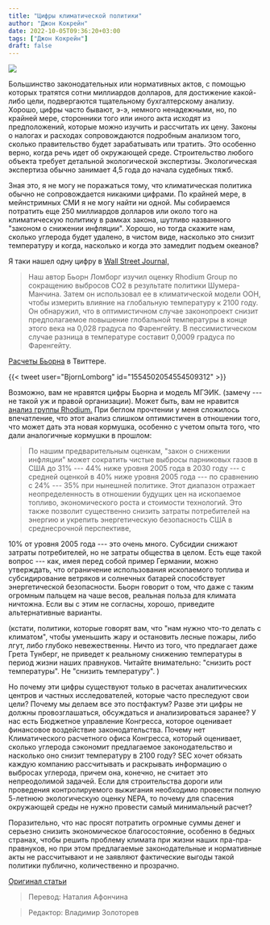 ```yaml
---
title: "Цифры климатической политики"
author: "Джон Кокрейн"
date: 2022-10-05T09:36:20+03:00
tags: ["Джон Кокрейн"]
draft: false
---
```

![](https://www.dekra-solutions.com/wp-content/uploads/2022/02/shutterstock_1135451993-web-1024x683.jpg)

Большинство законодательных или нормативных актов, с помощью которых тратятся сотни миллиардов долларов, для достижение какой-либо цели, подвергаются тщательному бухгалтерскому анализу. Хорошо, цифры часто бывают, э-э, немного ненадежными, но, по крайней мере, сторонники того или иного акта исходят из предположений, которые можно изучить и рассчитать их цену. Законы о налогах и расходах сопровождаются подробным анализом того, сколько правительство будет зарабатывать или тратить. Это особенно верно, когда речь идет об окружающей среде. Строительство любого объекта требует детальной экологической экспертизы. Экологическая экспертиза обычно занимает 4,5 года до начала судебных тяжб. 

Зная это, я  не могу не поражаться тому, что климатическая политика обычно не сопровождается никакими цифрами. По крайней мере, в мейнстримных СМИ я не могу найти ни одной. Мы собираемся потратить еще 250 миллиардов долларов или около того на климатическую политику в рамках  закона, шутливо названного "законом о снижении инфляции". Хорошо, но тогда скажите нам, сколько углерода будет удалено, в чистом виде, насколько это снизит температуру и когда, насколько и когда это замедлит подъем океанов?  

Я таки нашел одну цифру в [Wall Street Journal,](https://www.wsj.com/articles/tilting-at-climate-windmills-chuck-schumer-joe-manchin-tax-climate-bill-bjorn-lomborg-11659993292?mod=opinion_lead_pos2) 

> Наш автор Бьорн Ломборг изучил оценку Rhodium Group по сокращению выбросов CO2 в результате политики Шумера-Манчина. Затем он использовал ее в климатической модели ООН, чтобы измерить влияние на глобальную температуру к 2100 году. Он обнаружил, что в оптимистичном случае законопроект снизит предполагаемое повышение глобальной температуры в конце этого века на 0,028 градуса по Фаренгейту. В пессимистическом случае разница в температуре составит 0,0009 градуса по Фаренгейту.

[Расчеты Бьорна](https://twitter.com/BjornLomborg/status/1554502054554509312) в Твиттере.

{{< tweet user="BjornLomborg" id="1554502054554509312" >}}

Возможно, вам не нравятся цифры Бьорна и модель МГЭИК. (замечу --- не такой уж и правой организации). Может быть, вам не нравится [анализ группы Rhodium.](https://rhg.com/research/inflation-reduction-act/) При беглом прочтении у меня сложилось впечатление, что этот анализ слишком оптимистичен в отношении того, что может дать эта новая кормушка, особенно с учетом опыта того, что дали аналогичные кормушки в прошлом: 

> По нашим предварительным оценкам, "закон о снижении инфляции" может сократить чистые выбросы парниковых газов в США до 31% --- 44% ниже уровня 2005 года в 2030 году --- с средней оценкой в 40% ниже уровня 2005 года --- по сравнению с 24% --- 35% при нынешней политике. Этот диапазон отражает неопределенность в отношении будущих цен на ископаемое топливо, экономического роста и стоимости технологий. Это также позволит существенно снизить затраты потребителей на энергию и укрепить энергетическую безопасность США в среднесрочной перспективе,

10% от уровня 2005 года --- это очень много. Субсидии снижают затраты потребителей, но не затраты общества в целом. Есть еще такой вопрос --- как, имея перед собой пример Германии, можно утверждать, что ограничение использования ископаемого топлива и субсидирование ветряков и солнечных батарей способствует энергетической безопасности. Бьорн говорит о том, что даже с таким огромным пальцем на чаше весов, реальная польза для климата ничтожна. Если вы с этим не согласны, хорошо, приведите альтернативные варианты.

(кстати, политики, которые говорят вам, что "нам нужно что-то делать с климатом", чтобы уменьшить жару и остановить лесные пожары, либо лгут, либо глубоко невежественны. Ничто из того, что предлагает даже Грета Тунберг, не приведет к реальному снижению температуры в период жизни наших правнуков. Читайте внимательно: "снизить рост температуры". Не "снизить температуру". ) 

Но почему эти цифры существуют только в расчетах аналитических центров и частных исследователей, которые часто преследуют свои цели?  Почему мы делаем все это постфактум? Разве эти цифры не должны провозглашаться, обсуждаться и анализироваться заранее? У нас есть Бюджетное управление Конгресса, которое оценивает финансовое воздействие законодательства. Почему нет Климатического расчетного офиса Конгресса, который оценивает, сколько углерода сэкономит предлагаемое законодательство и насколько оно снизит температуру в 2100 году? SEC хочет обязать каждую компанию рассчитывать и раскрывать информацию о выбросах углерода, причем она, конечно, не считает это непреодолимой задачей. Если для строительства дороги или проведения контролируемого выжигания необходимо провести полную 5-летнюю экологическую оценку NEPA, то почему для спасения окружающей среды не нужно провести самый минимальный расчет? 

Поразительно, что нас просят потратить огромные суммы денег и серьезно снизить экономическое благосостояние, особенно в бедных странах, чтобы решить проблему климата при жизни наших пра-пра-правнуков, но при этом предлагаемые законодательные и нормативные акты не рассчитывают и не заявляют фактические выгоды такой политики публично, количественно и прозрачно. 

[Оригинал статьи](https://johnhcochrane.blogspot.com/2022/08/climate-policy-numbers.html)

> Перевод: Наталия Афончина

> Редактор: Владимир Золоторев


